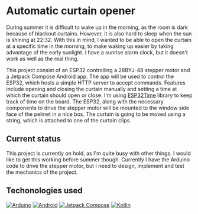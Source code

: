 # Automatic curtain opener

During summer it is difficult to wake up in the morning, as the room is dark because of blackout curtains. However, it is also hard to sleep when the sun is shining at 22:32. With this in mind, I wanted to be able to open the curtain at a specific time in the morning, to make waking up easier by taking advantage of the early sunlight. I have a sunrise alarm clock, but it doesn't work as well as the real thing.

This project consist of an ESP32 controlling a 28BYJ-48 stepper motor and a Jetpack Compose Android app. The app will be used to control the ESP32, which hosts a simple HTTP server to accept commands. Features include opening and closing the curtain manually and setting a time at which the curtain should open or close. I'm using [ESP32Time](https://github.com/fbiego/ESP32Time) library to keep track of time on the board. The ESP32, along with the necessary components to drive the stepper motor will be mounted to the window side face of the pelmet in a nice box. The curtain is going to be moved using a string, which is attached to one of the curtain clips.

## Current status
This project is currently on hold, as I'm quite busy with other things. I would like to get this working before summer though. Currently I have the Arduino code to drive the stepper motor, but I need to design, implement and test the mechanics of the project.

## Techonologies used

[![Arduino](https://img.shields.io/badge/Arduino-00979D?style=for-the-badge&logo=arduino&logoColor=white)](https://www.arduino.cc/)
[![Android](https://img.shields.io/badge/Android-3DDC84?style=for-the-badge&logo=android&logoColor=white)](https://developer.android.com/)
[![Jetpack Compose](https://img.shields.io/badge/Jetpack%20Compose-4285F4?style=for-the-badge&logo=android&logoColor=white)](https://developer.android.com/jetpack/compose)
[![Kotlin](https://img.shields.io/badge/Kotlin-0095D5?style=for-the-badge&logo=kotlin&logoColor=white)](https://kotlinlang.org/)
